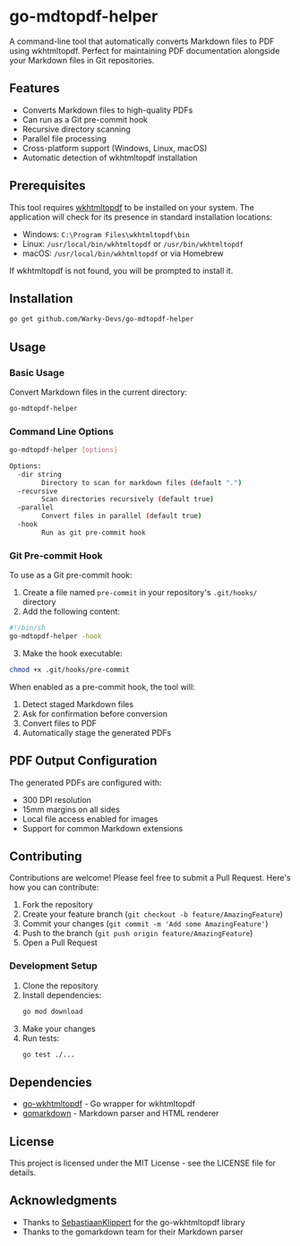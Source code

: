 # go-mdtopdf-helper

A command-line tool that automatically converts Markdown files to PDF using wkhtmltopdf. Perfect for maintaining PDF documentation alongside your Markdown files in Git repositories.

## Features

- Converts Markdown files to high-quality PDFs
- Can run as a Git pre-commit hook
- Recursive directory scanning
- Parallel file processing
- Cross-platform support (Windows, Linux, macOS)
- Automatic detection of wkhtmltopdf installation

## Prerequisites

This tool requires [wkhtmltopdf](https://wkhtmltopdf.org/) to be installed on your system. The application will check for its presence in standard installation locations:

- Windows: `C:\Program Files\wkhtmltopdf\bin`
- Linux: `/usr/local/bin/wkhtmltopdf` or `/usr/bin/wkhtmltopdf`
- macOS: `/usr/local/bin/wkhtmltopdf` or via Homebrew

If wkhtmltopdf is not found, you will be prompted to install it.

## Installation

```bash
go get github.com/Warky-Devs/go-mdtopdf-helper
```

## Usage

### Basic Usage

Convert Markdown files in the current directory:

```bash
go-mdtopdf-helper
```

### Command Line Options

```bash
go-mdtopdf-helper [options]

Options:
  -dir string
        Directory to scan for markdown files (default ".")
  -recursive
        Scan directories recursively (default true)
  -parallel
        Convert files in parallel (default true)
  -hook
        Run as git pre-commit hook
```

### Git Pre-commit Hook

To use as a Git pre-commit hook:

1. Create a file named `pre-commit` in your repository's `.git/hooks/` directory
2. Add the following content:

```bash
#!/bin/sh
go-mdtopdf-helper -hook
```

3. Make the hook executable:

```bash
chmod +x .git/hooks/pre-commit
```

When enabled as a pre-commit hook, the tool will:
1. Detect staged Markdown files
2. Ask for confirmation before conversion
3. Convert files to PDF
4. Automatically stage the generated PDFs

## PDF Output Configuration

The generated PDFs are configured with:
- 300 DPI resolution
- 15mm margins on all sides
- Local file access enabled for images
- Support for common Markdown extensions

## Contributing

Contributions are welcome! Please feel free to submit a Pull Request. Here's how you can contribute:

1. Fork the repository
2. Create your feature branch (`git checkout -b feature/AmazingFeature`)
3. Commit your changes (`git commit -m 'Add some AmazingFeature'`)
4. Push to the branch (`git push origin feature/AmazingFeature`)
5. Open a Pull Request

### Development Setup

1. Clone the repository
2. Install dependencies:
   ```bash
   go mod download
   ```
3. Make your changes
4. Run tests:
   ```bash
   go test ./...
   ```

## Dependencies

- [go-wkhtmltopdf](https://github.com/SebastiaanKlippert/go-wkhtmltopdf) - Go wrapper for wkhtmltopdf
- [gomarkdown](https://github.com/gomarkdown/markdown) - Markdown parser and HTML renderer

## License

This project is licensed under the MIT License - see the LICENSE file for details.

## Acknowledgments

- Thanks to [SebastiaanKlippert](https://github.com/SebastiaanKlippert) for the go-wkhtmltopdf library
- Thanks to the gomarkdown team for their Markdown parser